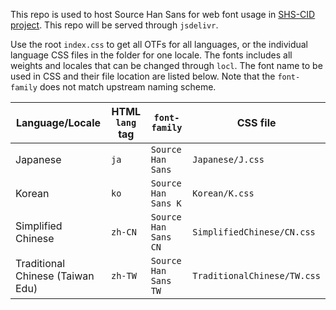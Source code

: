 This repo is used to host Source Han Sans for web font usage in [SHS-CID project](https://nightfurysl2001.github.io/shs-cid). This repo will be served through `jsdelivr`.

Use the root `index.css` to get all OTFs for all languages, or the individual language CSS files in the folder for one locale. The fonts includes all weights and locales that can be changed through `locl`. The font name to be used in CSS and their file location are listed below. Note that the `font-family` does not match upstream naming scheme.

| Language/Locale                  | HTML `lang` tag | `font-family`        | CSS file                    |
|----------------------------------|-----------------|----------------------|-----------------------------|
| Japanese                         | `ja`            | `Source Han Sans`    | `Japanese/J.css`            |
| Korean                           | `ko`            | `Source Han Sans K`  | `Korean/K.css`              |
| Simplified Chinese               | `zh-CN`         | `Source Han Sans CN` | `SimplifiedChinese/CN.css`  |
| Traditional Chinese (Taiwan Edu) | `zh-TW`         | `Source Han Sans TW` | `TraditionalChinese/TW.css` |